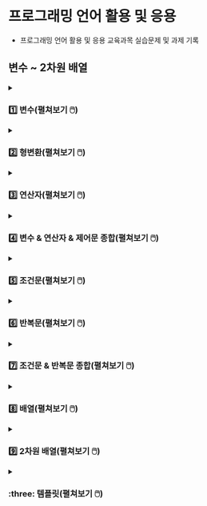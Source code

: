 # 프로그래밍 언어 활용 및 응용
- 프로그래밍 언어 활용 및 응용 교육과목 실습문제 및 과제 기록

## 변수 ~ 2차원 배열

<details>
<summary><h3>1️⃣ 변수(펼쳐보기 🖱️) </h3></summary>
<div markdown="1">
  
[→ 변수 소스코드로 이동](https://github.com/homin0203/Java_exam/blob/main/javaExam/src/com/kh/practice1/func)  
  
#### 문제1
Class Name : com.kh.practice1.func.VariablePractice1

실행 클래스 : com.kh.practice1.run.Run

이름, 성별, 나이, 키를 사용자에게 입력 받아 각각의 값을 변수에 담고 출력하세요.

#### 예시
이름을 입력하세요 : 아무개

성별을 입력하세요(남/여) : 남

나이를 입력하세요 : 20

키를 입력하세요(cm) : 180.5

키 180.5cm인 20살 남자 아무개님 반갑습니다^^

#### 내 코드 실행
![변수1번](https://user-images.githubusercontent.com/116356234/232367842-4ce5b993-6ea7-41ce-a0e0-5e9d92ccf407.png)

<hr>

#### 문제2
Class Name : com.kh.practice1.func.VariablePractice2

실행 클래스 : com.kh.practice1.run.Run

키보드로 정수 두 개를 입력 받아 두 수의 합, 차, 곱, 나누기한 몫을 출력하세요.

#### 예시
첫 번째 정수 : 23

두 번째 정수 : 7

<br>

더하기 결과 : 30

빼기 결과 : 16

곱하기 결과 : 161

나누기 몫 결과 : 3

#### 내 코드 실행
![변수2](https://user-images.githubusercontent.com/116356234/232367847-d40002ac-1173-400b-ae98-50710d524c90.png)

<hr>

#### 문제3
Class Name : com.kh.practice1.func.VariablePractice3

실행 클래스 : com.kh.practice1.run.Run

키보드로 가로, 세로 값을 값을 실수형으로 입력 받아 사각형의 면적과 둘레를 계산하여 출력하세요.

계산 공식 ) 면적 : 가로 * 세로, 둘레 : (가로 + 세로) * 2

#### 예시
가로 : 13.5

세로 : 41.7

<br>

면적 : 562.95

둘레 : 110.4

#### 내 코드 실행
![변수3](https://user-images.githubusercontent.com/116356234/232367850-70cf45a3-2a9c-4620-9e06-e954ab49cb07.png)
  
<hr>

#### 문제4
Class Name : com.kh.practice1.func.VariablePractice4

실행 클래스 : com.kh.practice1.run.Run

영어 문자열 값을 키보드로 입력 받아 문자에서 앞에서 세 개를 출력하세요.

#### 예시
문자열을 입력하세요 : apple

<br>

첫 번째 문자 : a

두 번째 문자 : p

세 번째 문자 : p

#### 내 코드 실행
![변수4](https://user-images.githubusercontent.com/116356234/232367851-bbf856ac-f4ed-4cf5-b483-afa75dde6cee.png)

</div>
</details>

<details>
<summary><h3>2️⃣ 형변환(펼쳐보기 🖱️) </h3></summary>
<div markdown="1">
  
[→ 형변환 소스코드로 이동](https://github.com/homin0203/Java_exam/blob/main/javaExam/src/com/kh/practice2/func)

#### 문제1
Class Name : com.kh.practice2.func.CastingPractice1
  
실행 클래스 : com.kh.practice2.run.Run

키보드로 문자 하나를 입력 받아 그 문자의 유니코드를 출력하세요.

#### 예시
문자 : A

A unicode : 65

#### 내 코드 실행
![형변환1](https://user-images.githubusercontent.com/116356234/232371311-26d22cdd-b54f-4f2b-9577-96adccb074bb.png)

<hr>

#### 문제2
Class Name : com.kh.practice2.func.CastingPractice2
  
실행 클래스 : com.kh.practice2.run.Run

실수형으로 국어, 영어, 수학 세 과목의 점수를 입력 받아 총점과 평균을 출력하세요.
  
이 때 총점과 평균은 정수형으로 처리하세요.

#### 예시
국어 : 90.0
  
영어 : 90.0
  
수학 : 90.0
  
<br>

총점 : 270
  
평균 : 90

#### 내 코드 실행
![형변환2](https://user-images.githubusercontent.com/116356234/232371314-53e01b6a-fe7c-4b76-b122-32940e7bcaaa.png)

<hr>

#### 문제3
Class Name : com.kh.practice2.func.CastingPractice3

실행 클래스 : com.kh.practice2.run.Run

선언 및 초기화된 5개의 변수를 가지고 알맞은 사칙연산(+, -, *, /)과 형변환을 이용하여 주석에 적힌 값과 같은 값이 나오도록 코드를 작성하세요.

#### 예시
![형변환3문제](https://user-images.githubusercontent.com/116356234/232371666-0647dacd-745c-44d8-ad70-a4ee7d1cda91.png)

#### 내 코드 실행
![형변환3](https://user-images.githubusercontent.com/116356234/232371319-e4c0cc14-9cb6-46ff-a7ca-875ce92fdb4c.png)

</div>
</details>

<details>
<summary><h3>3️⃣ 연산자(펼쳐보기 🖱️) </h3></summary>
<div markdown="1">
  
[→ 연산자 소스코드로 이동](https://github.com/homin0203/Java_exam/blob/main/javaExam/src/com/kh/practice/func/OperatorPractice.java)

#### 문제1
메소드 명 : public void practice1(){}
  
키보드로 입력 받은 하나의 정수가 양수이면 “양수다“, 양수가 아니면 “양수가 아니다“를 출력하세요.

#### 예시
정수 : -9
  
양수가 아니다

#### 내 코드 실행
![연산자1](https://user-images.githubusercontent.com/116356234/232373068-5c230146-b60c-4123-96c0-5d7caed564c9.png)

<hr>

#### 문제2
메소드 명 : public void practice2(){}
  
키보드로 입력 받은 하나의 정수가 양수이면 “양수다“, 양수가 아닌 경우 중에서 0이면 “0이다“, 0이 아니면 “음수다”를 출력하세요.

#### 예시
정수 : -9

음수다

#### 내 코드 실행
![연산자2](https://user-images.githubusercontent.com/116356234/232373066-c259f04c-bf50-4592-880c-865f0592bbe4.png)

<hr>

#### 문제3
메소드 명 : public void practice3(){}
  
키보드로 입력 받은 하나의 정수가 짝수이면 “짝수다“, 짝수가 아니면 “홀수다“를 출력하세요.

#### 예시
정수 : 5
  
홀수다

#### 내 코드 실행
![연산자3](https://user-images.githubusercontent.com/116356234/232373065-15c7585e-1883-4200-bb49-e8a542919c2b.png)
  
<hr>

#### 문제4
메소드 명 : public void practice4(){}
  
모든 사람이 사탕을 골고루 나눠가지려고 한다. 인원 수와 사탕 개수를 키보드로 입력 받고 1인당 동일하게 나눠가진 사탕 개수와 나눠주고 남은 사탕의 개수를 출력하세요.

#### 예시
인원 수 : 29
  
사탕 개수 : 100
  
1인당 사탕 개수 : 3
  
남는 사탕 개수 : 13

#### 내 코드 실행
![연산자4](https://user-images.githubusercontent.com/116356234/232373063-298ba1c1-04d1-4e2d-8a27-e0e50bc0f23b.png)
  
<hr>

#### 문제5
메소드 명 : public void practice5(){}
  
키보드로 입력 받은 값들을 변수에 기록하고 저장된 변수 값을 화면에 출력하여 확인하세요.
  
이 때 성별이 ‘M’이면 남학생, ‘M’이 아니면 여학생으로 출력 처리 하세요.

#### 예시
이름 : 박신우
  
학년(숫자만) : 3
  
반(숫자만) : 4
  
번호(숫자만) : 15
  
성별(M/F) : F
  
성적(소수점 아래 둘째자리까지) : 85.75
  
3학년 4반 15번 박신우 여학생의 성적은 85.75이다.

#### 내 코드 실행
![연산자5](https://user-images.githubusercontent.com/116356234/232373062-32a926f7-7920-4797-b323-ff28c23fe7a3.png)
  
<hr>

#### 문제6
메소드 명 : public void practice6(){}
  
나이를 키보드로 입력 받아 어린이(13세 이하)인지, 청소년(13세 초과 ~ 19세 이하)인지, 성인(19세 초과)인지 출력하세요.

#### 예시
나이 : 19
  
청소년

#### 내 코드 실행
![연산자6](https://user-images.githubusercontent.com/116356234/232373061-b19611e7-06d2-4304-bda4-f9b8080ca78c.png)
  
<hr>

#### 문제7
국어, 영어, 수학에 대한 점수를 키보드를 이용해 정수로 입력 받고, 세 과목에 대한 합계(국어+영어+수학)와 평균(합계/3.0)을 구하세요.
세 과목의 점수와 평균을 가지고 합격 여부를 처리하는데 세 과목 점수가 각각 40점 이상이면서 평균이 60점 이상일 때 합격, 아니라면 불합격을 출력하세요.

#### 예시
국어 : 60
  
영어 : 80
  
수학 : 40
  
  <br>
  
합계 : 180
  
평균 : 60.0
  
합격

#### 내 코드 실행
![연산자7](https://user-images.githubusercontent.com/116356234/232373059-7c7dfb46-099b-49aa-a774-afe903759a4a.png)
  
<hr>

#### 문제8
메소드 명 : public void practice8(){}
  
주민번호를 이용하여 남자인지 여자인지 구분하여 출력하세요.

#### 예시
주민번호를 입력하세요(- 포함) : 132456-2123456
  
여자
  
#### 내 코드 실행
![연산자8](https://user-images.githubusercontent.com/116356234/232373058-a890efcb-f2da-45ee-815f-3db67912b287.png)
  
<hr>

#### 문제9
메소드 명 : public void practice9(){}
  
키보드로 정수 두 개를 입력 받아 각각 변수(num1, num2)에 저장하세요.
  
그리고 또 다른 정수를 입력 받아 그 수가 num1 이하거나 num2 초과이면 true를 출력하고 아니면 false를 출력하세요.
  
(단, num1은 num2보다 작아야 함)

#### 예시
정수1 : 4
  
정수2 : 11
  
입력 : 13
  
  <br>

true

#### 내 코드 실행
![연산자9](https://user-images.githubusercontent.com/116356234/232373056-efe6429a-fc16-48d7-adad-15d2c357c1ba.png)
  
<hr>

#### 문제10
메소드 명 : public void practice10(){}
  
3개의 수를 키보드로 입력 받아 입력 받은 수가 모두 같으면 true, 아니면 false를 출력하세요.

#### 예시
입력1 : 5
  
입력2 : -8
  
입력3 : 5
  
  <br>

false

#### 내 코드 실행
![연산자10](https://user-images.githubusercontent.com/116356234/232373053-9b978914-3410-4cb4-bced-aaca30f28880.png)
  
<hr>

#### 문제11
메소드 명 : public void practice11(){}
  
A, B, C 사원의 연봉을 입력 받고 각 사원의 연봉과 인센티브를 포함한 연봉을 계산하여 출력하고
  
인센티브 포함 급여가 3000만원 이상이면 “3000 이상”, 미만이면 “3000 미만”을 출력하세요.
  
(A 사원의 인센티브는 0.4, B 사원의 인센티브는 없으며, C 사원의 인센티브는 0.15)

#### 예시
A사원의 연봉 : 2500
  
B사원의 연봉 : 2900
  
C사원의 연봉 : 2600
  
  <br>
  
A사원 연봉/연봉+a : 2500/3500.0
  
3000 이상
  
B사원 연봉/연봉+a : 2900/2900.0
  
3000 미만
  
C사원 연봉/연봉+a : 2600/2989.9999999999995
  
3000 미만

#### 내 코드 실행
![연산자11](https://user-images.githubusercontent.com/116356234/232373050-406def40-205e-425f-acd9-8a3d0184ae5f.png)
  
</div>
</details>

<details>
<summary><h3>4️⃣ 변수 & 연산자 & 제어문 종합(펼쳐보기 🖱️) </h3></summary>
<div markdown="1">
  
[→ 변수&연산자&제어문 종합 패키지로 이동](https://github.com/homin0203/Java_exam/tree/main/Homework1_Logic/src/com/kh/hw)

### 문제 안내
- 프로젝트 명 : Homework1_Logic
- 기능 실행 클래스 : com.kh.hw.run.Run
- 기능 제공 클래스 : package가 다름 (import 사용)
  - 메뉴 제공 클래스 : com.kh.hw.view.Menu
  - 기능 제공 클래스 : com.kh.hw.controller.Function
- Run에서 Menu 사용, Menu에서 Function 사용
- Run클래스에 main()를 구현하여 main()메소드에는 Menu클래스의 displayMenu()메소드 실행
  
#### 문제1
클래스 명 : com.kh.hw.view.Menu
  
메소드 명 : public void displayMenu(){}
  
1. displayMenu() 메소드에 메뉴 화면이 반복 출력되게 함
  
2. 메뉴 번호를 입력 받아 해당 번호의 기능이 실행되게 함
  
3. 메뉴 1~8번까지의 실행용 메소드는 Function클래스의 메소드 호출
  
4. 9번 입력 시 “종료합니다.” 출력 후 종료
  
5. 잘 못 입력 했을 시 “잘못 입력하셨습니다. 다시 입력해주세요.” 출력

#### 예시
![변수연산자제어문1예시](https://user-images.githubusercontent.com/116356234/232472293-371f57b6-e3f2-4240-9f59-d29b82d8aa0a.png)

#### 내 코드 실행
##### 코드
![변수연산자제어문9](https://user-images.githubusercontent.com/116356234/232474427-20579c12-d91f-4ea9-b61b-32f0d51471f2.png)
  
##### 결과1
![변수연산자제어문9-1](https://user-images.githubusercontent.com/116356234/232474421-4a7ba062-7f78-4c80-9eea-3564866c8db5.png)
  
##### 결과2
![변수연산자제어문9-2](https://user-images.githubusercontent.com/116356234/232474420-1d6925f0-b62d-4c3a-8c57-91d6ee63b3ff.png)
  
##### 결과2
![변수연산자제어문9-3](https://user-images.githubusercontent.com/116356234/232474415-5fd575f2-2b0c-42ce-a3fa-222a530e9834.png)

<hr>

#### 문제2
클래스 명 : com.kh.hw.controller.Function
  
메뉴에서 실행시킬 메소드들을 모두 작성

이후 나오는 모든 메소드들은 com.kh.hw.controller.Function 클래스 안에 있는 메소드들임

<hr>

#### 문제3
메소드 명 : public void calculator(){}
  
정수 두 개와 연산자 하나를 키보드로 입력 받아 두 정수는 int변수에, 연산문자는 char에 저장
  
연산문자가 +이면 두 정수의 합 계산, -이면 두 정수의 차 계산, x 또는 X이면 두 정수의 곱,
  
/이면 두 정수의 나누기 몫이나 나누는 수(두 번째 수)가 0이면 “0으로 나눌 수 없습니다.” 출력하고
  
결과 값은 0으로 처리

#### 예시
첫 번째 정수 : 5
  
두 번째 정수 : 0
  
연산자(+, -, x, /) : /
  
0으로 나눌 수 없습니다.
  
5 / 0 = 0

#### 내 코드 실행
##### 코드
![변수연산자제어문1](https://user-images.githubusercontent.com/116356234/232474458-6a1a386d-a8ed-442a-8ab1-76e2e866afd7.png)
  
##### 결과
![변수연산자제어문1-1](https://user-images.githubusercontent.com/116356234/232474460-fa5db191-8129-4404-ab4e-928b8183b5fe.png)
  
<hr>

#### 문제4
메소드 명 : public void totalCalculator(){}
  
키보드로 정수 두 개를 입력 받아 두 정수 중 작은 값을 시작 값으로 큰 값을 종료 값으로 사용
  
작은 값에서 큰 값까지 정수 합계를 구함

#### 예시
첫 번째 정수 : 3
  
두 번째 정수 : 1
  
1부터 3까지 정수들의 합 : 6

#### 내 코드 실행
![변수연산자제어문2](https://user-images.githubusercontent.com/116356234/232474454-31e00b5a-9d08-4089-a4f6-0dba4ada9a78.png)
  
<hr>

#### 문제5
메소드 명 : public void printProfile(){}
  
신상 정보들을 자료형에 맞춰 변수에 기록하고 변수에 기록된 값 출력

#### 예시
이름 : 박신우
  
나이 : 33
  
성별 : 여자
  
성격 : 소심
  
이름 : 박신우
  
나이 : 33
  
성별 : 여자
  
성격 : 소심

#### 내 코드 실행
![변수연산자제어문33](https://user-images.githubusercontent.com/116356234/232474452-15ba832b-f752-4152-b130-9141e0941e04.png)
  
<hr>

#### 문제6
메소드 명 : public void printScore(){}
  
키보드로 입력 받은 값들을 변수에 기록하여 변수 값을 화면에 출력
  
점수가 90점 이상이면 A학점, 80이상 90미만이면 B, 70이상 80미만이면 C,
  
60이상 70미만 D, 60미만 F학점을 매김
  
#### 예시
이름 : 박신우
  
학년 : 3
  
반 : 3
  
번 : 15
  
성별(M/F) : F
  
성적 : 89.75
  
3학년 3반 15번 여학생 박신우의 점수는 89.75이고 B학점입니다.

#### 내 코드 실행
![변수연산자제어문4](https://user-images.githubusercontent.com/116356234/232474449-c0d9c097-47e5-409d-aed9-25893e4216e5.png)
  
<hr>

#### 문제7
메소드 명 : public void printStarNumber(){}
  
정수를 하나 입력 받아 그 수가 양수일 때만 입력된 수를 줄 수로 적용하여 아래와 같이 출력
  
#### 예시1
정수 : 5 
  
1 
  
\*2
  
\**3
  
\***4
  
\****5
  
#### 예시2
정수 : -5
  
양수가 아닙니다.
  
#### 내 코드 실행
##### 코드
![변수연산자제어문5](https://user-images.githubusercontent.com/116356234/232474444-49084846-be8b-4bb3-b07b-5cc1efebf8dc.png)
  
##### 결과1
![변수연산자제어문5-1](https://user-images.githubusercontent.com/116356234/232474441-a7f8a37d-654d-4e9e-a159-abe59e0a8404.png)
  
##### 결과2
![변수연산자제어문5-2](https://user-images.githubusercontent.com/116356234/232474440-35ebd13e-98c0-41a7-90b3-33995c86f00c.png)
  
<hr>

#### 문제8
메소드 명 : public void sumRandom(){}
  
1부터 100 사이의 정수 중 임의의 정수를 하나 발생시켜 1부터 랜덤 수까지의 합계 출력
  
#### 예시
1부터 70까지의 합 : 2485
  
#### 내 코드 실행
![변수연산자제어문6](https://user-images.githubusercontent.com/116356234/232474438-75d2f81c-3a9d-49e1-944e-46a34b93707c.png)
  
<hr>

#### 문제9
메소드 명 : public void exceptGugu(){}
  
정수를 하나 입력 받아 그 수가 양수일 때만 그 수의 구구단 출력
  
단 곱하기 수가 입력 받은 단의 배수일 경우 출력 제외

#### 예시
정수 : 3
  
3 * 1 = 3
  
3 * 2 = 6
  
3 * 4 = 12
  
3 * 5 = 15
  
3 * 7 = 21
  
3 * 8 = 24

#### 내 코드 실행
![변수연산자제어문7](https://user-images.githubusercontent.com/116356234/232474435-5b905781-5efc-4b5e-a43b-889df3b287d9.png)

<hr>

#### 문제10
메소드 명 : public void diceGame(){}
  
두 개의 주사위가 만들어낼 수 있는 모든 경우의 수를 랜덤으로 정하고
  
랜덤으로 정해진 두 주사위 눈의 합이 입력된 수와 같은 경우 “맞췄습니다“ 출력,
  
입력 값과 다르면 “틀렸습니다“ 출력하여 맞출 때까지 반복
  
값을 맞추면 “계속 하시겠습니까? (y/n) : “가 출력되고
  
‘y’ 또는 ‘Y’ 입력 시 새로운 랜덤 수가 정해지고 처음부터 다시 시작, ‘n’ 또는 ‘N’ 입력 시 종료

#### 예시
주사위 두 개의 합을 맞춰보세요(1~12입력) : 5
  
정답입니다.
  
주사위의 합 : 5
  
계속 하시겠습니까?(y/n) : y
  
주사위 두 개의 합을 맞춰보세요(1~12입력) : 12
  
틀렸습니다.
  
주사위 두 개의 합을 맞춰보세요(1~12입력) : 8
  
틀렸습니다.
  
주사위 두 개의 합을 맞춰보세요(1~12입력) : 9
  
정답입니다.
  
주사위의 합 : 9
  
계속 하시겠습니까?(y/n) : n
  
종료합니다.

#### 내 코드 실행
##### 코드
![변수연산자제어문8](https://user-images.githubusercontent.com/116356234/232474432-794c4403-86b9-478e-b73b-4044e9a17eb6.png)

##### 결과
![변수연산자제어문8-1](https://user-images.githubusercontent.com/116356234/232474431-e0c39a2e-4651-4d14-91d1-a893f5c795f4.png)

![변수연산자제어문8-2](https://user-images.githubusercontent.com/116356234/232474429-aa3fb8ba-c674-48cd-a724-416a48e6e9e7.png)

</div>
</details>

<details>
<summary><h3>5️⃣ 조건문(펼쳐보기 🖱️) </h3></summary>
<div markdown="1">
  
[→ 조건문 1~10번 소스코드로 이동](https://github.com/homin0203/Java_exam/blob/main/javaExam/src/com/kh/practice/chap01/ControlPractice.java)
  
[→ 조건문 11번 소스코드로 이동](https://github.com/homin0203/Java_exam/blob/main/javaExam/src/com/kh/practice/chap01/hard/ControlPractice.java)
  
#### 문제1
메소드 명 : public void practice1(){}
  
아래 예시와 같이 메뉴를 출력하고 메뉴 번호를 누르면 “OO메뉴입니다“를, 종료 번호를 누르면 “프로그램이 종료됩니다.”를 출력하세요.

#### 예시
1. 입력
  
2. 수정
  
3. 조회
  
4. 삭제
  
7. 종료
  
메뉴 번호를 입력하세요 : 3
  
조회 메뉴입니다.

#### 내 코드 실행
![조건문1](https://user-images.githubusercontent.com/116356234/232375221-5c841e5f-e40a-42f9-bf31-1ce4ba28ba4c.png)

<hr>

#### 문제2
메소드 명 : public void practice2(){}
  
키보드로 정수를 입력 받은 정수가 양수이면서 짝수일 때만 “짝수다”를 출력하고
  
짝수가 아니면 “홀수다“를 출력하세요.
  
양수가 아니면 “양수만 입력해주세요.”를 출력하세요.

#### 예시
숫자를 한 개 입력하세요 : -8
양수만 입력해주세요.

#### 내 코드 실행
![조건문2](https://user-images.githubusercontent.com/116356234/232375220-b9de6ef3-74da-4a1d-8a0b-ae2e9d3e5715.png)

<hr>

#### 문제3
메소드 명 : public void practice3(){}
  
국어, 영어, 수학 세 과목의 점수를 키보드로 입력 받고 합계와 평균을 계산하고 합계와 평균을 이용하여 합격 / 불합격 처리하는 기능을 구현하세요.
  
(합격 조건 : 세 과목의 점수가 각각 40점 이상이면서 평균이 60점 이상일 경우)
  
합격 했을 경우 과목 별 점수와 합계, 평균, “축하합니다, 합격입니다!”를 출력하고 불합격인 경우에는 “불합격입니다.”를 출력하세요.

#### 예시1
국어점수 : 88
  
수학점수 : 50 
  
영어점수 : 40 
  
불합격입니다. 
  
#### 예시2
국어점수 : 88
  
수학점수 : 50
  
영어점수 : 45
  
국어 : 88
  
수학 : 50
  
영어 : 45
  
합계 : 183
  
평균 : 61.0
  
축하합니다, 합격입니다!

#### 내 코드 실행
![조건문3](https://user-images.githubusercontent.com/116356234/232375217-90cae58e-ec6d-4315-86a0-a8ad4a044d74.png)
  
<hr>

#### 문제4
메소드 명 : public void practice4(){}
  
수업 자료(7page)에서 if문으로 되어있는 봄, 여름, 가을, 겨울 예제를 switch문으로 바꿔서 출력하세요.

#### 예시1
1~12 사이의 정수 입력 : 8
  
8월은 여름입니다.
  
#### 예시1
1~12 사이의 정수 입력 : 99
  
99월은 잘못 입력된 달입니다.

#### 내 코드 실행
![조건문4](https://user-images.githubusercontent.com/116356234/232375215-5c5bc802-4184-4465-b740-457976b8d6ac.png)
  
<hr>

#### 문제5
메소드 명 : public void practice5(){}
  
아이디, 비밀번호를 정해두고 로그인 기능을 작성하세요.
  
로그인 성공 시 “로그인 성공”, 
  
아이디가 틀렸을 시 “아이디가 틀렸습니다.“,
  
비밀번호가 틀렸을 시 “비밀번호가 틀렸습니다.”를 출력하세요.

#### 예시1
아이디 : myId 
  
비밀번호 : myPassword12 
  
로그인 성공 
  
#### 예시2
아이디 : myId 
  
비밀번호 : myPassword
  
비밀번호가 틀렸습니다.
  
#### 예시3
아이디 : my
  
비밀번호 : myPassword12
  
아이디가 틀렸습니다.

#### 내 코드 실행
![조건문5](https://user-images.githubusercontent.com/116356234/232375212-a77ca4ec-e923-47b0-82c3-50a416743ab0.png)
  
<hr>

#### 문제6
메소드 명 : public void practice6(){}
  
사용자에게 관리자, 회원, 비회원 중 하나를 입력 받아 각 등급이 행할 수 있는 권한을 출력하세요.
  
단, 관리자는 회원관리, 게시글 관리, 게시글 작성, 게시글 조회, 댓글 작성이 가능하고
  
회원은 게시글 작성, 게시글 조회, 댓글 작성이 가능하고
  
비회원은 게시글 조회만 가능합니다.

#### 예시
권한을 확인하고자 하는 회원 등급 : 관리자
  
회원관리, 게시글 관리 게시글 작성, 댓글 작성 게시글 조회

#### 내 코드 실행
![조건문6](https://user-images.githubusercontent.com/116356234/232375211-e5898ac7-7ea7-4614-9485-c44fbc093f54.png)
  
<hr>

#### 문제7
메소드 명 : public void practice7(){}
  
키, 몸무게를 double로 입력 받고 BMI지수를 계산하여 계산 결과에 따라 저체중/정상체중/과체중/비만을 출력하세요.
  
BMI = 몸무게 / (키(m) * 키(m))
  
BMI가 18.5미만일 경우 저체중 / 18.5이상 23미만일 경우 정상체중
  
BMI가 23이상 25미만일 경우 과체중 / 25이상 30미만일 경우 비만
  
BMI가 30이상일 경우 고도 비만
  
#### 예시
키(m)를 입력해 주세요 : 1.65
  
몸무게(kg)를 입력해 주세요 : 58.4
  
BMI 지수 : 21.45087235996327
  
정상체중

#### 내 코드 실행
![조건문7](https://user-images.githubusercontent.com/116356234/232375208-322be6c8-1367-4d7a-bf4e-761940108aa1.png)
  
<hr>

#### 문제8
메소드 명 : public void practice8(){}
  
키보드로 두 개의 정수와 연산 기호를 입력 받아 연산 기호에 맞춰 연산 결과를 출력하세요.
  
(단, 두 개의 정수 모두 양수일 때만 작동하며 없는 연산 기호를 입력 했을 시 “잘못 입력하셨습니다. 프로그램을 종료합니다.” 출력)

#### 예시
피연산자1 입력 : 15
  
피연산자2 입력 : 4
  
연산자를 입력(+,-,*,/,%) : /
  
15 / 4 = 3.750000
  
#### 내 코드 실행
![조건문8](https://user-images.githubusercontent.com/116356234/232375206-c12fa5f6-5597-4182-8a4f-86e4c680cdbc.png)
  
<hr>

#### 문제9
메소드 명 : public void practice9(){}
  
중간고사, 기말고사, 과제점수, 출석회수를 입력하고 Pass 또는 Fail을 출력하세요.
  
평가 비율은 중간고사 20%, 기말고사 30%, 과제 30%, 출석 20%로 이루어져 있고
  
이 때, 출석 비율은 출석 회수의 총 강의 회수 20회 중에서 출석한 날만 따진 값으로 계산하세요.
  
70점 이상일 경우 Pass, 70점 미만이거나 전체 강의에 30% 이상 결석 시 Fail을 출력하세요.

#### 예시1
중간 고사 점수 : 80
  
기말 고사 점수 : 30
  
과제 점수 : 60
  
출석 회수 : 18
  
================= 결과 =================
  
중간 고사 점수(20) : 16.0
  
기말 고사 점수(30) : 9.0
  
과제 점수 (30) : 18.0
  
출석 점수 (20) : 18.0
  
총점 : 61.0
  
Fail [점수 미달]
  
#### 예시2
중간 고사 점수 : 80
  
기말 고사 점수 : 90
  
과제 점수 : 50
  
출석 회수 : 15
  
================= 결과 =================
  
중간 고사 점수(20) : 16.0
  
기말 고사 점수(30) : 27.0
  
과제 점수 (30) : 15.0
  
출석 점수 (20) : 15.0
  
총점 : 73.0
  
PASS
  
#### 예시3
중간 고사 점수 : 100
  
기말 고사 점수 : 80
  
과제 점수 : 40
  
출석 회수 : 10
  
================= 결과 =================
  
Fail [출석 회수 부족 (10/20)]

#### 내 코드 실행
##### 코드
![조건문9](https://user-images.githubusercontent.com/116356234/232375205-55a4a951-f814-4345-bf74-6499e2ced10f.png)
  
##### 결과1
  
<img src="https://user-images.githubusercontent.com/116356234/232375202-2877eaa0-59ed-4755-a7c2-3aa935a624e8.png" width="150">
  
##### 결과2
  
<img src="https://user-images.githubusercontent.com/116356234/232375199-3e0bdc3d-f45b-4005-a6b1-e4bbc512c7a3.png" width="150">
  
##### 결과3
  
<img src="https://user-images.githubusercontent.com/116356234/232375195-bc093bdc-5f67-440d-9248-a4045d1ef945.png" width="150">
  
<hr>

#### 문제10
메소드 명 : public void practice10(){}

앞에 구현한 실습문제를 선택하여 실행할 수 있는 메뉴화면을 구현하세요.

#### 예시
실행할 기능을 선택하세요.
  
1. 메뉴 출력
  
2. 짝수/홀수
  
3. 합격/불합격
  
4. 계절
  
5. 로그인
  
6. 권한 확인
  
7. BMI
  
8. 계산기
  
9. P/F
  
선택 : 4 (실습문제4 실행)

#### 내 코드 실행
#### 코드 
![조건문10](https://user-images.githubusercontent.com/116356234/232375193-2e85886d-cf7c-4d98-b999-fd2d15cd6aea.png)
  
##### 결과1
  
<img src="https://user-images.githubusercontent.com/116356234/232375192-36c3cf88-56ad-4e1d-a53e-88d0eee80d1a.png" width="150">
  
##### 결과2
  
<img src="https://user-images.githubusercontent.com/116356234/232375191-22d3e89f-df01-4f8a-a5e1-8755b3f6b78c.png" width="150">
  
##### 결과3
  
<img src="https://user-images.githubusercontent.com/116356234/232375189-118e59a9-9c34-4466-8fa1-b5ad8a561641.png" width="150">
  
<hr>

#### 문제11
메소드 명 : public void practice11(){}

정수를 이용해서 4자리 비밀번호를 만들려고 하는데
  
이 때 4자리 정수를 입력 받아 각 자리 수에 중복되는 값이 없을 경우 ‘생성 성공’, 

중복 값이 있으면 ‘중복 값 있음‘, 자리수가 안 맞으면 ‘자리 수 안 맞음‘ 출력
  
단, 제일 앞자리 수의 값은 1~9 사이 정수

#### 예시
비밀번호 입력(1000~9999) : 56555 
  
자리수 안맞음 
  
  <br>
  
비밀번호 입력(1000~9999) : 1234
  
성공
  
  <br>
  
비밀번호 입력(1000~9999) : 5685
  
실패

#### 내 코드 실행
![조건문11](https://user-images.githubusercontent.com/116356234/232388075-8e502767-d588-4a7f-9969-68904634ab30.png)
  
##### 결과2
![조건문11-2](https://user-images.githubusercontent.com/116356234/232388082-5b09305b-244b-45ab-9d37-901eb37e2d96.png)
  
##### 결과3
![조건문11-3](https://user-images.githubusercontent.com/116356234/232388085-b498cc91-6250-4f70-94fb-67a01b4daaac.png)
  
</div>
</details>

<details>
<summary><h3>6️⃣ 반복문(펼쳐보기 🖱️) </h3></summary>
<div markdown="1">
  
[→ 반복문 소스코드로 이동](https://github.com/homin0203/Java_exam/blob/main/javaExam/src/com/kh/practice/chap02/LoopPractice.java)

#### 문제1
사용자로부터 한 개의 값을 입력 받아 1부터 그 숫자까지의 숫자들을 모두 출력하세요.
  
단, 입력한 수는 1보다 크거나 같아야 합니다.
  
만일 1 미만의 숫자가 입력됐다면 “1 이상의 숫자를 입력해주세요“를 출력하세요.

#### 예시1
1이상의 숫자를 입력하세요 : 4
  
1 2 3 4
  
#### 예시2
1이상의 숫자를 입력하세요 : 0
  
1 이상의 숫자를 입력해주세요.

#### 내 코드 실행
![반복문1](https://user-images.githubusercontent.com/116356234/232383216-dfa7d2a8-17c2-4dc6-955a-bdcaf8ae4ed6.png)

<hr>

#### 문제2
위 문제와 모든 것이 동일하나, 1 미만의 숫자가 입력됐다면
  
“1 이상의 숫자를 입력해주세요”가 출력되면서 다시 사용자가 값을 입력하도록 하세요.

#### 예시
1이상의 숫자를 입력하세요 : 0
  
1 이상의 숫자를 입력해주세요.
  
1이상의 숫자를 입력하세요 : 8
  
1 2 3 4 5 6 7 8

#### 내 코드 실행
![반복문2](https://user-images.githubusercontent.com/116356234/232383215-8c02da5f-814e-4691-b850-5393ad19d941.png)

<hr>

#### 문제3
사용자로부터 한 개의 값을 입력 받아 1부터 그 숫자까지의 모든 숫자를 거꾸로 출력하세요.
  
단, 입력한 수는 1보다 크거나 같아야 합니다.

#### 예시
1이상의 숫자를 입력하세요 : 4
  
4 3 2 1

#### 내 코드 실행
![반복문3](https://user-images.githubusercontent.com/116356234/232383214-7a8d6265-4fde-4e23-8a72-1bdbcee2c5f3.png)
  
<hr>

#### 문제4
위 문제와 모든 것이 동일하나, 1 미만의 숫자가 입력됐다면
  
“1 이상의 숫자를 입력해주세요”가 출력되면서 다시 사용자가 값을 입력하도록 하세요.

#### 예시
1이상의 숫자를 입력하세요 : 0
  
1 이상의 숫자를 입력해주세요.
  
1이상의 숫자를 입력하세요 : 8
  
8 7 6 5 4 3 2 1

#### 내 코드 실행
![반복문4](https://user-images.githubusercontent.com/116356234/232383213-0089c1b4-0e01-45c7-8fdc-bf9cd9727888.png)
  
<hr>

#### 문제5
1부터 사용자에게 입력 받은 수까지의 정수들의 합을 출력하세요.

#### 예시
정수를 하나 입력하세요 : 8
  
1 + 2 + 3 + 4 + 5 + 6 + 7 + 8 = 36

#### 내 코드 실행
![반복문5](https://user-images.githubusercontent.com/116356234/232383211-3cfdcd0c-9c62-4219-96ea-2606307146f8.png)
  
<hr>

#### 문제6
사용자로부터 두 개의 값을 입력 받아 그 사이의 숫자를 모두 출력하세요.
  
만일 1 미만의 숫자가 입력됐다면 “1 이상의 숫자를 입력해주세요“를 출력하세요.

#### 예시1
첫 번째 숫자 : 8 
  
두 번째 숫자 : 4 
  
4 5 6 7 8 
  
#### 예시2
첫 번째 숫자 : 4 
  
두 번째 숫자 : 8 
  
4 5 6 7 8 
  
#### 예시3
첫 번째 숫자 : 9
  
두 번째 숫자 : 0
  
1 이상의 숫자를 입력해주세요.

#### 내 코드 실행
![반복문6](https://user-images.githubusercontent.com/116356234/232383210-5818f755-7854-4e6e-9950-f1ed2d630181.png)
  
<hr>

#### 문제7
위 문제와 모든 것이 동일하나, 1 미만의 숫자가 입력됐다면
  
“1 이상의 숫자를 입력해주세요”가 출력되면서 다시 사용자가 값을 입력하도록 하세요.
  
#### 예시
첫 번째 숫자 : 9
  
두 번째 숫자 : 0
  
1 이상의 숫자를 입력해주세요.
  
첫 번째 숫자 : 6
  
두 번째 숫자 : 2
  
2 3 4 5 6

#### 내 코드 실행
![반복문7](https://user-images.githubusercontent.com/116356234/232383208-1ed04ad5-7353-49c5-84f3-2dc8cd72108e.png)
  
<hr>

#### 문제8
사용자로부터 입력 받은 숫자의 단을 출력하세요.
  
#### 예시
숫자 : 4
  
===== 4단 =====
  
4 * 1 = 4
  
4 * 2 = 8
  
4 * 3 = 12
  
4 * 4 = 16
  
4 * 5 = 20
  
4 * 6 = 24
  
4 * 7 = 28
  
4 * 8 = 32
  
4 * 9 = 36
  
#### 내 코드 실행
![반복문8](https://user-images.githubusercontent.com/116356234/232383204-fc1ce964-871f-4b3f-8839-21dfb2de455b.png)
  
<hr>

#### 문제9
사용자로부터 입력 받은 숫자의 단부터 9단까지 출력하세요.
  
단, 9를 초과하는 숫자가 들어오면 “9 이하의 숫자만 입력해주세요”를 출력하세요.

#### 예시1
숫자 : 4
  
===== 4단 =====
  
===== 5단 =====
  
===== 6단 =====
  
===== 7단 =====
  
===== 8단 =====
  
===== 9단 =====
  
(해당 단의 내용들은 길이 상 생략)

#### 예시2
숫자 : 10
  
9 이하의 숫자만 입력해주세요.
  
#### 내 코드 실행
![반복문9](https://user-images.githubusercontent.com/116356234/232383202-15d15e3d-84ee-4a6c-b3cb-fcf8a7f729bc.png)
  
##### 결과2
![반복문9-1](https://user-images.githubusercontent.com/116356234/232383198-df2bb1a5-b3c9-462b-bfee-8b04f92a3f75.png)

<hr>

#### 문제10
위 문제와 모든 것이 동일하나, 9를 초과하는 숫자가 입력됐다면
  
“9 이하의 숫자를 입력해주세요”가 출력되면서 다시 사용자가 값을 입력하도록 하세요.

#### 예시
숫자 : 10
  
9 이하의 숫자만 입력해주세요.
  
숫자 : 8
  
===== 8단 =====
  
===== 9단 =====

#### 내 코드 실행
![반복문10](https://user-images.githubusercontent.com/116356234/232383194-9a769e9d-463e-47af-8886-3d59138b0b8b.png)
  
<hr>

#### 문제11
사용자로부터 시작 숫자와 공차를 입력 받아
  
일정한 값으로 숫자가 커지거나 작아지는 프로그램을 구현하세요.
  
단, 출력되는 숫자는 총 10개입니다.
  
* ‘공차’는 숫자들 사이에서 일정한 숫자의 차가 존재하는 것을 말한다.

#### 예시
시작 숫자 : 4
  
공차 : 3
  
4 7 10 13 16 19 22 25 28 31

#### 내 코드 실행
![반복문11](https://user-images.githubusercontent.com/116356234/232383193-23acd4fd-62d1-4dea-b3ae-5db20ebbc65f.png)
     
<hr>

#### 문제12
정수 두 개와 연산자를 입력 받고 입력된 연산자에 따라 알맞은 결과를 출력하세요.
  
단, 해당 프로그램은 연산자 입력에 “exit”라는 값이 들어올 때까지 무한 반복하며 exit가 들어오면 “프로그램을 종료합니다.”를 출력하고 종료합니다.
  
또한 연산자가 나누기이면서 두 번째 정수가 0으로 들어오면 “0으로 나눌 수 없습니다. 다시 입력해주세요.”를 출력하며,
  
없는 연산자가 들어올 시 “없는 연산자입니다. 다시 입력해주세요.”라고 출력하고 두 경우 모두 처음으로 돌아가 사용자가 다시 연산자부터 입력하도록 하세요.
  
#### 예시
연산자(+, -, *, /, %) : +
  
정수1 : 10
  
정수2 : 4
  
10 + 4 = 14

  <br>
  
연산자(+, -, *, /, %) : /
  
정수1 : 10
  
정수2 : 0
  
0으로 나눌 수 없습니다. 다시 입력해주세요.
  
  <br>
  
연산자(+, -, *, /, %) : ^ 
  
정수1 : 10 
  
정수2 : 4
  
없는 연산자입니다. 다시 입력해주세요.
  
<br>  
  
연산자(+, -, *, /, %) : exit
  
프로그램을 종료합니다.

#### 내 코드 실행
![반복문12](https://user-images.githubusercontent.com/116356234/232383191-8b842bce-86bd-4518-b2c0-88814351bde7.png)

##### 결과2
![반복문12-1](https://user-images.githubusercontent.com/116356234/232383190-245a30a3-ce8b-4887-bf72-a7ee6182f0f5.png)
     
<hr>

#### 문제13
다음과 같은 실행 예제를 구현하세요.

#### 예시
정수 입력 : 4
  
\*
  
\**
  
\***
  
\****
  
#### 내 코드 실행
![반복문13](https://user-images.githubusercontent.com/116356234/232383189-f418a03a-827e-4305-b1e6-ae1d5fdc4cb0.png)
     
<hr>

#### 문제14
다음과 같은 실행 예제를 구현하세요.

#### 예시
정수 입력 : 4
  
\****
  
\***
  
\**
  
\*
  
#### 내 코드 실행
![반복문14](https://user-images.githubusercontent.com/116356234/232383184-144670d0-407b-4e50-8f1a-f5bae654e074.png)
  
</div>
</details>

<details>
<summary><h3>7️⃣ 조건문 & 반복문 종합(펼쳐보기 🖱️) </h3></summary>
<div markdown="1">
  
[→ 조건문&반복문 종합 소스코드로 이동](https://github.com/homin0203/Java_exam/blob/main/javaExam/src/com/kh/practice/chap01/hard/CompExample.java)

#### 문제1
메소드 명 : public void practice1(){}
  
정수를 입력 받아 양수일 때만 1부터 입력 받은 수까지 홀수/짝수를 나눠서
  
홀수면 ‘박’, 짝수면 ‘수’를 출력하도록 하세요.
  
단, 입력 받은 수가 양수가 아니면 “양수가 아닙니다”를 출력하세요.

#### 예시1
정수 : 5 
  
박수박수박 
  
#### 예시2
정수 : 10 
  
박수박수박수박수박수
  
#### 예시3
정수 : 0
  
양수가 아닙니다.

#### 내 코드 실행
##### 코드
![조건문반복문1](https://user-images.githubusercontent.com/116356234/232469497-fd5546f5-42ab-4412-b7da-8ba0c2b77709.png)
  
##### 결과1
![조건문반복문1-1](https://user-images.githubusercontent.com/116356234/232469493-f1626bf7-d214-4c32-8417-6ec83a08a209.png)
  
##### 결과2
![조건문반복문1-2](https://user-images.githubusercontent.com/116356234/232469491-e3611a4f-4602-4a22-b0e7-317acdc3f6a5.png)

<hr>

#### 문제2
메소드 명 : public void practice2(){}
  
위 문제와 모든 것이 동일하나, 1 미만의 숫자가 입력됐다면 “양수가 아닙니다.”가 출력되면서 다시 사용자가 값을 입력하도록 하세요.

#### 예시
정수 : 0
  
양수가 아닙니다.

정수 : -3
  
양수가 아닙니다.
  
정수 : 6
  
박수박수박수

#### 내 코드 실행
![조건문반복문2](https://user-images.githubusercontent.com/116356234/232469488-8639522a-ddb3-4d53-92ae-a462233b41cc.png)

<hr>

#### 문제3
메소드 명 : public void practice3(){}
  
사용자로부터 문자열을 입력 받고 문자열에서 검색될 문자를 입력 받아 해당 문자열에 그 문자가 몇 개 있는지 개수를 출력하세요.

#### 예시
문자열 : banana
  
문자 : a
  
banana 안에 포함된 a 개수 : 3

#### 내 코드 실행
![조건문반복문3](https://user-images.githubusercontent.com/116356234/232469484-1ca73272-5767-4981-905b-b02fab7e1ca6.png)
  
<hr>

#### 문제4
메소드 명 : public void practice4(){}
  
위 문제와 모든 것이 동일하고, “더 하시겠습니까?”라고 추가로 물어보도록 하세요.
  
이 때, N이나 n이 나오면 프로그램을 끝내고 Y나 y면 계속 진행하도록 하되 Y, y, N, n이 아닌
  
다른 문자를 입력했을 경우 “잘못된 대답입니다. 다시 입력해주세요.”를 출력하고 더 하겠냐는 물음을 반복하세요.

#### 예시
문자열 : application 
  
문자 : a 
  
포함된 개수 : 2 
  
더 하시겠습니까? (y/n) : y 
  
문자열 : business 
  
문자 : s 
  
포함된 개수 : 3 
  
더 하시겠습니까? (y/n) : k
  
잘못된 대답입니다. 다시 입력해주세요.
  
더 하시겠습니까? (y/n) : Y
  
문자열 : ant
  
문자 : b
  
포함된 개수 : 0
  
더 하시겠습니까? (y/n) : N

#### 내 코드 실행
![조건문반복문4](https://user-images.githubusercontent.com/116356234/232469481-d9544429-b528-4088-833e-d2f58d1254e7.png)
  
<hr>

#### 문제5
메소드 명 : public void upDown(){}
  
1부터 100 사이의 정수 중 임의의 난수가 정해지고 사용자는 정해진 난수를 맞추는데 몇 번 만에 맞췄는지 출력하세요.

#### 예시
1~100 사이의 임의의 난수를 맞춰보세요 : 0
  
1~100 사이의 숫자를 입력해주세요.
  
1~100 사이의 임의의 난수를 맞춰보세요 : 101
  
1~100 사이의 숫자를 입력해주세요.
  
1~100 사이의 임의의 난수를 맞춰보세요 : 50
  
UP !
  
1~100 사이의 임의의 난수를 맞춰보세요 : 75
  
UP !
  
1~100 사이의 임의의 난수를 맞춰보세요 : 83
  
UP !

1~100 사이의 임의의 난수를 맞춰보세요 : 93
  
DOWN !
  
1~100 사이의 임의의 난수를 맞춰보세요 : 89
  
UP !
  
1~100 사이의 임의의 난수를 맞춰보세요 : 92
  
DOWN !
  
1~100 사이의 임의의 난수를 맞춰보세요 : 90
  
정답입니다 !!
  
7회만에 맞추셨습니다.

#### 내 코드 실행
![조건문반복문5](https://user-images.githubusercontent.com/116356234/232469479-1a3d27fb-fa7d-475f-870f-52199b2b83c3.png)
  
<hr>

#### 문제6
메소드 명 : public void rps(){}
  
사용자의 이름을 입력하고 컴퓨터와 가위바위보를 하세요. 컴퓨터가 가위인지 보인지 주먹인지는
  
랜덤한 수를 통해서 결정하도록 하고, 사용자에게는 직접 가위바위보를 받으세요.
  
사용자가 “exit”를 입력하기 전까지 가위바위보를 계속 진행하고 “exit”가 들어가면 반복을 멈추고
  
몇 번의 승부에서 몇 번 이기고 몇 번 비기고 몇 번 졌는지 출력하세요.

#### 예시
![조건문반복문6문제예시](https://user-images.githubusercontent.com/116356234/232469500-1cb436d2-feb0-4102-b59f-6f7c6a61bb83.png)

#### 내 코드 실행
##### 코드
![조건문반복문6](https://user-images.githubusercontent.com/116356234/232469476-1fed80bb-00b0-4216-a993-7103ab22e87f.png)
  
##### 결과
![조건문반복문6-1](https://user-images.githubusercontent.com/116356234/232469475-d21e977c-1ee2-40d7-9d45-97d8abffe460.png)

![조건문반복문6-2](https://user-images.githubusercontent.com/116356234/232469469-6e5e2678-bf1c-49e2-a180-bddfc237e6f7.png)
  
</div>
</details>

<details>
<summary><h3>8️⃣ 배열(펼쳐보기 🖱️) </h3></summary>
<div markdown="1">
  
[→ 배열 소스코드로 이동](https://github.com/homin0203/Java_exam/blob/main/javaExam/src/com/kh/practice/array/ArrayPractice.java)

- 기능 제공 클래스 : com.kh.practice.array.ArrayPractice
- 기능 실행 클래스 : com.kh.practice.run.Run
- 한 실습 기능 클래스에 여러 메소드를 넣어 실습 진행  
  
#### 문제1
메소드 명 : public void practice1(){}
  
길이가 10인 배열을 선언하고 1부터 10까지의 값을 반복문을 이용하여
  
순서대로 배열 인덱스에 넣은 후 그 값을 출력하세요.

#### 예시
1 2 3 4 5 6 7 8 9 10

#### 내 코드 실행
![배열1](https://user-images.githubusercontent.com/116356234/232477591-fc5cbc4b-76bd-460f-baa5-8473571eebe3.png)

<hr>

#### 문제2
메소드 명 : public void practice2(){}
  
길이가 10인 배열을 선언하고 1부터 10까지의 값을 반복문을 이용하여
  
역순으로 배열 인덱스에 넣은 후 그 값을 출력하세요.

#### 예시
10 9 8 7 6 5 4 3 2 1

#### 내 코드 실행
![배열2](https://user-images.githubusercontent.com/116356234/232477590-767e9990-b07d-4dc0-b4f0-a8c2885b82c1.png)

<hr>

#### 문제3
메소드 명 : public void practice3(){}
  
사용자에게 입력 받은 양의 정수만큼 배열 크기를 할당하고
  
1부터 입력 받은 값까지 배열에 초기화한 후 출력하세요.

#### 예시
양의 정수 : 5
  
1 2 3 4 5

#### 내 코드 실행
![배열3](https://user-images.githubusercontent.com/116356234/232477588-2df771de-8775-4335-b3ae-f8019e03673b.png)
  
<hr>

#### 문제4
메소드 명 : public void practice4(){}
  
길이가 5인 String배열을 선언하고 “사과”, “귤“, “포도“, “복숭아”, “참외“로 초기화 한 후
  
배열 인덱스를 활용해서 귤을 출력하세요.

#### 예시
귤

#### 내 코드 실행
![배열4](https://user-images.githubusercontent.com/116356234/232477586-05e0b9d1-745c-40ad-a2f2-68f5eee80cd1.png)
  
<hr>

#### 문제5
메소드 명 : public void practice5(){}
  
문자열을 입력 받아 문자 하나하나를 배열에 넣고 검색할 문자가 문자열에 몇 개 들어가 있는지
  
개수와 몇 번째 인덱스에 위치하는지 인덱스를 출력하세요.

#### 예시
문자열 : application
  
문자 : i
  
application에 i가 존재하는 위치(인덱스) : 4 8
  
i 개수 : 2

#### 내 코드 실행
![배열5](https://user-images.githubusercontent.com/116356234/232477584-54cf5d37-62a5-49a0-b5c5-017aa93a8c4d.png)
  
<hr>

#### 문제6
메소드 명 : public void practice6(){}
  
“월“ ~ “일”까지 초기화된 문자열 배열을 만들고 0부터 6까지 숫자를 입력 받아
  
입력한 숫자와 같은 인덱스에 있는 요일을 출력하고
  
범위에 없는 숫자를 입력 시 “잘못 입력하셨습니다“를 출력하세요.

#### 예시1
0 ~ 6 사이 숫자 입력 : 4 
  
금요일
  
#### 예시2
0 ~ 6 사이 숫자 입력 : 7
  
잘못 입력하셨습니다.

#### 내 코드 실행
![배열6](https://user-images.githubusercontent.com/116356234/232477582-921e873a-77ec-4078-987b-200ff1da7250.png)
  
<hr>

#### 문제7
메소드 명 : public void practice7(){}
  
사용자가 배열의 길이를 직접 입력하여 그 값만큼 정수형 배열을 선언 및 할당하고
  
배열의 크기만큼 사용자가 직접 값을 입력하여 각각의 인덱스에 값을 초기화 하세요.
  
그리고 배열 전체 값을 나열하고 각 인덱스에 저장된 값들의 합을 출력하세요.
  
#### 예시
정수 : 5
  
배열 0번째 인덱스에 넣을 값 : 4
  
배열 1번째 인덱스에 넣을 값 : -4
  
배열 2번째 인덱스에 넣을 값 : 3
  
배열 3번째 인덱스에 넣을 값 : -3
  
배열 4번째 인덱스에 넣을 값 : 2
  
4 -4 3 -3 2
  
총 합 : 2
  
#### 내 코드 실행
![배열7](https://user-images.githubusercontent.com/116356234/232477581-60a7a607-8362-490b-ae0b-3dbd74c54af3.png)
  
<hr>

#### 문제8
메소드 명 : public void practice8(){}
  
3이상인 홀수 자연수를 입력 받아 배열의 중간까지는 1부터 1씩 증가하여 오름차순으로 값을 넣고,
  
중간 이후부터 끝까지는 1씩 감소하여 내림차순으로 값을 넣어 출력하세요.
  
단, 입력한 정수가 홀수가 아니거나 3 미만일 경우 “다시 입력하세요”를 출력하고
  
다시 정수를 받도록 하세요.
  
#### 예시
정수 : 4
  
다시 입력하세요.
  
정수 : -6
  
다시 입력하세요.
  
정수 : 5
  
1, 2, 3, 2, 1
  
#### 내 코드 실행
![배열8](https://user-images.githubusercontent.com/116356234/232477578-1714356b-cbff-4401-a399-c43c4a7ac67f.png)
  
<hr>

#### 문제9
메소드 명 : public void practice9(){}
  
사용자가 입력한 값이 배열에 있는지 검색하여
  
있으면 “OOO 치킨 배달 가능“, 없으면 “OOO 치킨은 없는 메뉴입니다“를 출력하세요.
  
단, 치킨 메뉴가 들어가있는 배열은 본인 스스로 정하세요.

#### 예시1
치킨 이름을 입력하세요 : 양념
  
양념치킨 배달 가능

#### 예시2
치킨 이름을 입력하세요 : 불닭
  
불닭치킨은 없는 메뉴입니다.

#### 내 코드 실행
![배열9](https://user-images.githubusercontent.com/116356234/232477575-a6417eda-c489-4196-b25d-74bc84c434db.png)

<hr>

#### 문제10
메소드 명 : public void practice10(){}
  
주민등록번호 성별자리 이후부터 *로 가리고 출력하세요.
  
단, 원본 배열 값은 변경 없이 배열 복사본으로 변경하세요.

#### 예시
주민등록번호(-포함) : 123456-1234567
  
123456-1******

#### 내 코드 실행
![배열10](https://user-images.githubusercontent.com/116356234/232477572-b3ea4a01-e51d-4c2d-b387-698cae92eb3c.png)
  
<hr>

#### 문제11
메소드 명 : public void practice11(){}
  
10개의 값을 저장할 수 있는 정수형 배열을 선언 및 할당하고
  
1~10 사이의 난수를 발생시켜 배열에 초기화한 후 출력하세요.

#### 예시
9 7 6 2 5 10 7 2 9 6

#### 내 코드 실행
![배열11](https://user-images.githubusercontent.com/116356234/232477566-bb167d5c-7873-4269-8976-bf97e6d7b0fc.png)
  
  <hr>

#### 문제12
메소드 명 : public void practice12(){}
  
10개의 값을 저장할 수 있는 정수형 배열을 선언 및 할당하고
  
1~10 사이의 난수를 발생시켜 배열에 초기화 후
  
배열 전체 값과 그 값 중에서 최대값과 최소값을 출력하세요.

#### 예시
5 3 2 7 4 8 6 10 9 10
  
최대값 : 10
  
최소값 : 2

#### 내 코드 실행
![배열112](https://user-images.githubusercontent.com/116356234/232477563-3122c921-32b9-4cf0-bc9a-a6d877b7eace.png)
  
  <hr>

#### 문제13
메소드 명 : public void practice13(){}
  
10개의 값을 저장할 수 있는 정수형 배열을 선언 및 할당하고
  
1~10 사이의 난수를 발생시켜 중복된 값이 없게 배열에 초기화한 후 출력하세요.

#### 예시
4 1 3 6 9 5 8 10 7 2

#### 내 코드 실행
![배열13](https://user-images.githubusercontent.com/116356234/232477560-483e986f-629b-42fb-977c-6f224d943b9f.png)
  
  <hr>

#### 문제14
메소드 명 : public void practice14(){}
  
로또 번호 자동 생성기 프로그램을 작성하는데 중복 값 없이 오름차순으로 정렬하여 출력하세요.

#### 예시
3 4 15 17 28 40

#### 내 코드 실행
![배열14](https://user-images.githubusercontent.com/116356234/232477559-28f747b6-8e3d-4fa0-8a70-83282e15bc15.png)  
  
  <hr>

#### 문제15
메소드 명 : public void practice15(){}
  
문자열을 입력 받아 문자열에 어떤 문자가 들어갔는지 배열에 저장하고
  
문자의 개수와 함께 출력하세요.

#### 예시
문자열 : application
  
문자열에 있는 문자 : a, p, l, i, c, t, o, n
  
문자 개수 : 8

#### 내 코드 실행
![배열15](https://user-images.githubusercontent.com/116356234/232477558-3e6ba7ad-a734-440c-b254-9817f07833e9.png)
  
  <hr>

#### 문제16
메소드 명 : public void practice16(){}
  
사용자가 입력한 배열의 길이만큼의 문자열 배열을 선언 및 할당하고
  
배열의 인덱스에 넣을 값 역시 사용자가 입력하여 초기화 하세요.
  
단, 사용자에게 배열에 값을 더 넣을지 물어보고 몇 개를 더 입력할 건지,
  
늘린 곳에 어떤 데이터를 넣을 것인지 받으세요.
  
사용자가 더 이상 입력하지 않겠다고 하면 배열 전체 값을 출력하세요.

#### 예시
  
<img src="https://user-images.githubusercontent.com/116356234/232479776-713f1842-2d04-41a9-9d78-9e8d13b99573.png" width="470">
  
#### 내 코드 실행
##### 코드
![배열16](https://user-images.githubusercontent.com/116356234/232477553-481f0df0-be20-4a02-ae9c-29ad847f56e7.png)
  
##### 결과
![배열16-1](https://user-images.githubusercontent.com/116356234/232477549-1495e4f5-63b3-4ab6-8973-0b0113f74bbc.png)

</div>
</details>

<details>
<summary><h3>9️⃣ 2차원 배열(펼쳐보기 🖱️) </h3></summary>
<div markdown="1">
  
[→ 2차원배열 소스코드로 이동](https://github.com/homin0203/Java_exam/blob/main/javaExam/src/com/kh/practice/dimension/DimensionPractice.java)
  
- 기능 제공 클래스 : com.kh.practice.dimension.DimensionPractice
- 기능 실행 클래스 : com.kh.practice.run.Run
- 한 실습 기능 클래스에 여러 메소드를 넣어 실습 진행

#### 문제1
메소드 명 : public void practice1(){}
  
3행 3열짜리 문자열 배열을 선언 및 할당하고
  
인덱스 0행 0열부터 2행 2열까지 차례대로 접근하여 “(0, 0)”과 같은 형식으로 저장 후 출력하세요.

#### 예시
(0, 0)(0, 1)(0, 2)
  
(1, 0)(1, 1)(1, 2)
  
(2, 0)(2, 1)(2, 2)

#### 내 코드 실행
![2차원배열1](https://user-images.githubusercontent.com/116356234/232485551-1a7af5ec-9fd4-480a-90d7-cf91492d6631.png)

<hr>

#### 문제2
메소드 명 : public void practice2(){}
  
4행 4열짜리 정수형 배열을 선언 및 할당하고
  
1) 1 ~ 16까지 값을 차례대로 저장하세요.
  
2) 저장된 값들을 차례대로 출력하세요.

#### 예시
1 2 3 4
  
5 6 7 8
  
9 10 11 12
  
13 14 15 16

#### 내 코드 실행
![2차원배열2](https://user-images.githubusercontent.com/116356234/232485548-792ca3f1-2a2d-4a4b-9dc6-9968ae18ab0d.png)

<hr>

#### 문제3
메소드 명 : public void practice3(){}
  
4행 4열짜리 정수형 배열을 선언 및 할당하고
  
1) 16 ~ 1과 같이 값을 거꾸로 저장하세요.
  
2) 저장된 값들을 차례대로 출력하세요.

#### 예시
16 15 14 13
  
12 11 10 9
  
8 7 6 5
  
4 3 2 1

#### 내 코드 실행
![2차원배열3](https://user-images.githubusercontent.com/116356234/232485543-021581ec-aff6-406d-a59a-d1db71c52974.png)
  
<hr>

#### 문제4
메소드 명 : public void practice4(){}
  
4행 4열 2차원 배열을 생성하여 0행 0열부터 2행 2열까지는 1~10까지의 임의의 정수 값 저장 후
  
아래의 내용처럼 처리하세요.

![2차원배열4문제](https://user-images.githubusercontent.com/116356234/232484800-158e89f0-e282-4a90-b5d2-fb24a8f423b3.png)

#### 예시
6 6 1 13
  
4 10 8 22
  
8 6 5 19
  
18 22 14 108

#### 내 코드 실행
![2차원배열4](https://user-images.githubusercontent.com/116356234/232485539-19c3351d-258b-4be3-bf8d-40a29751cb10.png)
  
<hr>

#### 문제5
메소드 명 : public void practice5(){}
  
2차원 배열의 행과 열의 크기를 사용자에게 직접 입력받되, 1~10사이 숫자가 아니면
  
“반드시 1~10 사이의 정수를 입력해야 합니다.” 출력 후 다시 정수를 받게 하세요.
  
크기가 정해진 이차원 배열 안에는 영어 대문자가 랜덤으로 들어가게 한 뒤 출력하세요.
  
(char형은 숫자를 더해서 문자를 표현할 수 있고 65는 A를 나타냄)

#### 예시
행 크기 : 5
  
열 크기 : 4
  
T P M B
  
U I H S
  
Q M B H
  
H B I X
  
G F X I

#### 내 코드 실행
![2차원배열5](https://user-images.githubusercontent.com/116356234/232485538-33d77783-0873-42f2-85b0-07d2d74857aa.png)
  
<hr>

#### 문제6
메소드 명 : public void practice6(){}
  
  <br>
  
String[][] strArr = new String[][] {{"이", "까", "왔", "앞", "힘"}, {"차", "지", "습", "으", "냅"}, {"원",
  
"열", "니", "로", "시"}, {"배", "심", "다", "좀", "다"}, {"열", "히", "! ", "더", "!! "}};
  
    <br>

위의 초기화되어 있는 배열을 가지고 아래의 ‘[그림] 실습문제4 흐름’과 같은 방식으로 출력하세요.
  
단, print()를 사용하고 값 사이에 띄어쓰기(“ “)가 존재하도록 출력하세요.
  
![2차원배열6문제](https://user-images.githubusercontent.com/116356234/232485154-cded9d12-a4a9-4df3-9d1e-f3036822adf5.png)

#### 내 코드 실행
![2차원배열6](https://user-images.githubusercontent.com/116356234/232485535-a9f7b3bc-7f12-49db-a333-5c32b524845d.png)
  
<hr>

#### 문제7
메소드 명 : public void practice7(){}
  
사용자에게 행의 크기를 입력 받고 그 수만큼의 반복을 통해 열의 크기도 받아
  
문자형 가변 배열을 선언 및 할당하세요.
  
그리고 각 인덱스에 ‘a’부터 총 인덱스의 개수만큼 하나씩 늘려 저장하고 출력하세요.
  
#### 예시
행의 크기 : 4
  
0행의 열 크기 : 2
  
1행의 열 크기 : 6
  
2행의 열 크기 : 3
  
3행의 열 크기 : 5
  
a b
  
c d e f g h
  
i j k
  
l m n o p

#### 내 코드 실행
![2차원배열7](https://user-images.githubusercontent.com/116356234/232485533-a6b633b4-8c32-435c-b52e-e6e7a97ece6e.png)
  
<hr>

#### 문제8
메소드 명 : public void practice8(){}
  
1차원 배열에 12명의 학생들을 출석부 순으로 초기화 하고
  
2열 3행으로 2차원 배열 2개를 이용하여 분단을 나눠
  
1분단 왼쪽부터 오른쪽, 1행에서 아래 행 순으로 자리를 배치하세요.
  
 <br>

<출석부>
  
1. 강건강 2. 남나나 3. 도대담 4. 류라라 5. 문미미 6. 박보배
  
7. 송성실 8. 윤예의 9. 진재주 10. 차천축 11. 피풍표 12. 홍하하

#### 예시
== 1분단 ==
  
강건강 남나나
  
도대담 류라라
  
문미미 박보배
  
== 2분단 ==
  
송성실 윤예의
  
진재주 차천축
  
피풍표 홍하하
  
#### 내 코드 실행
![2차원배열8](https://user-images.githubusercontent.com/116356234/232485526-6ebd86c5-ee14-4f19-a9ae-b2d6e3eb2684.png)
  
<hr>

#### 문제9
메소드 명 : public void practice9(){}
  
위 문제에서 자리 배리 배치한 것을 가지고 학생 이름을 검색하여
  
해당 학생이 어느 자리에 앉았는지 출력하세요.

#### 예시
== 1분단 ==
  
강건강 남나나
  
도대담 류라라
  
문미미 박보배
  
== 2분단 ==
  
송성실 윤예의
  
진재주 차천축
  
피풍표 홍하하
  
============================
  
검색할 학생 이름을 입력하세요 : 차천축
  
검색하신 차천축 학생은 2분단 두 번째 줄 오른쪽에 있습니다.

#### 내 코드 실행
![2차원배열9](https://user-images.githubusercontent.com/116356234/232485513-ddd5977c-d6d7-4e17-a21b-91a22ff7f58f.png)
  
<hr>

#### 문제10
메소드 명 : public void practice10(){}
  
String 2차원 배열 6행 6열을 만들고 행의 맨 위와 열의 맨 앞은 각 인덱스를 저장하세요.
  
그리고 사용자에게 행과 열을 입력 받아 해당 좌표의 값을 'X'로 변환해 2차원 배열을 출력하세요.

#### 예시
  
<img src="https://user-images.githubusercontent.com/116356234/232492875-ec7c599c-2308-474f-9982-377426dd4fb0.png" height="200">
  
#### 내 코드 실행
##### 코드
![2차원배열10](https://user-images.githubusercontent.com/116356234/232492072-89b8bc5a-296e-4bb5-a729-b1b1cfdbe4e6.png)
  
##### 결과
![2차원배열10-1](https://user-images.githubusercontent.com/116356234/232492068-94501bbc-2423-47ea-b0fa-2629a7955927.png)
  
<hr>

#### 문제11
메소드 명 : public void practice11(){}
  
실습문제10과 내용은 같으나 행 입력 시 99가 입력되지 않으면 무한 반복이 되도록 구현하세요.

#### 예시
  
<img src="https://user-images.githubusercontent.com/116356234/232492878-c5b834ee-2d62-4474-a021-901beb29388b.png" height="200">

#### 내 코드 실행
##### 코드
![2차원배열11](https://user-images.githubusercontent.com/116356234/232492065-349151ed-fdfe-4639-8bc8-530cc1b2dfce.png)
  
##### 결과
![2차원배열11-1](https://user-images.githubusercontent.com/116356234/232492060-dee016da-3d14-438f-9264-59cf8521506e.png)
  
</div>
</details>











<details>
<summary><h3>:three: 템플릿(펼쳐보기 🖱️) </h3></summary>
<div markdown="1">
  
[→ 연산자 소스코드로 이동]()

#### 문제1


#### 예시


#### 내 코드 실행


<hr>

#### 문제2


#### 예시


#### 내 코드 실행


<hr>

#### 문제3


#### 예시


#### 내 코드 실행

  
<hr>

#### 문제4


#### 예시


#### 내 코드 실행

  
<hr>

#### 문제5


#### 예시


#### 내 코드 실행

  
<hr>

#### 문제6


#### 예시


#### 내 코드 실행
  
<hr>

#### 문제7

#### 예시

#### 내 코드 실행
  
<hr>

#### 문제8

#### 예시
  
#### 내 코드 실행
  
<hr>

#### 문제9


#### 예시

#### 내 코드 실행

<hr>

#### 문제10


#### 예시


#### 내 코드 실행

  
<hr>

#### 문제11


#### 예시

#### 내 코드 실행
  
5️⃣6️⃣7️⃣8️⃣9️⃣🔟  
  
</div>
</details>
